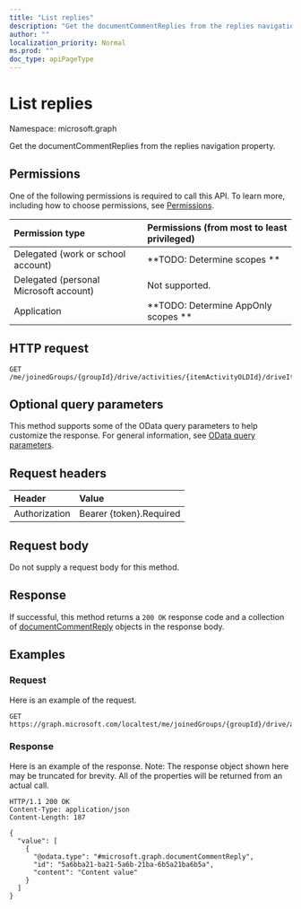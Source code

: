 ```yaml
---
title: "List replies"
description: "Get the documentCommentReplies from the replies navigation property."
author: ""
localization_priority: Normal
ms.prod: ""
doc_type: apiPageType
---
```


# List replies

Namespace: microsoft.graph

Get the documentCommentReplies from the replies navigation property.

## Permissions
One of the following permissions is required to call this API. To learn more, including how to choose permissions, see [Permissions](/concepts/permissions-reference.md).

|Permission type|Permissions (from most to least privileged)|
|:---|:---|
|Delegated (work or school account)|**TODO: Determine scopes **|
|Delegated (personal Microsoft account)|Not supported.|
|Application|**TODO: Determine AppOnly scopes **|

## HTTP request
<!-- {
  "blockType": "ignored"
}
-->
``` http
GET /me/joinedGroups/{groupId}/drive/activities/{itemActivityOLDId}/driveItem/document/comments/{documentCommentId}/replies
```

## Optional query parameters
This method supports some of the OData query parameters to help customize the response. For general information, see [OData query parameters](/graph/query-parameters).

## Request headers
|Header|Value|
|:---|:---|
|Authorization|Bearer {token}.Required|

## Request body
Do not supply a request body for this method.

## Response
If successful, this method returns a `200 OK` response code and a collection of [documentCommentReply](../resources/documentcommentreply.md) objects in the response body.

## Examples

### Request
Here is an example of the request.
<!-- {
  "blockType": "request",
  "name": "get_documentcommentreply"
}
-->
``` http
GET https://graph.microsoft.com/localtest/me/joinedGroups/{groupId}/drive/activities/{itemActivityOLDId}/driveItem/document/comments/{documentCommentId}/replies
```

### Response
Here is an example of the response. Note: The response object shown here may be truncated for brevity. All of the properties will be returned from an actual call.
<!-- {
  "blockType": "response",
  "truncated": true,
  "@odata.type": "collection(microsoft.graph.documentcommentreply)"
}
-->
``` http
HTTP/1.1 200 OK
Content-Type: application/json
Content-Length: 187

{
  "value": [
    {
      "@odata.type": "#microsoft.graph.documentCommentReply",
      "id": "5a6bba21-ba21-5a6b-21ba-6b5a21ba6b5a",
      "content": "Content value"
    }
  ]
}
```

